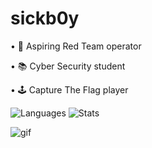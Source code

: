 # sickb0y

• 🥷 Aspiring Red Team operator

• 📚 Cyber Security student

• 🕹️ Capture The Flag player

![Languages](https://github-readme-stats.vercel.app/api/top-langs/?username=0xSickb0y&theme=vision-friendly-dark&langs_count=3) ![Stats](https://github-readme-stats.vercel.app/api?username=0xSickb0y&theme=vision-friendly-dark&show_icons=true&hide_border=false&count_private=true) 

![gif](https://github.com/user-attachments/assets/d03d3081-3be9-4509-8b2a-b86f41ed03e7)
